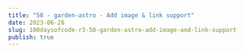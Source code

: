```yaml
---
title: "50 - garden-astro - Add image & link support"
date: 2023-06-28
slug: 100daysofcode-r3-50-garden-astro-add-image-and-link-support
publish: true
---
```



